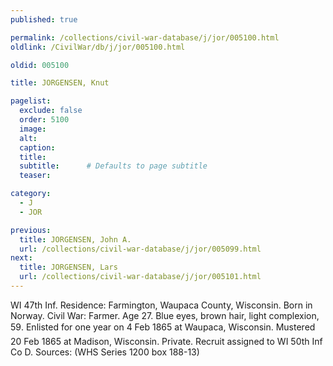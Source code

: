 ```yaml
---
published: true

permalink: /collections/civil-war-database/j/jor/005100.html
oldlink: /CivilWar/db/j/jor/005100.html

oldid: 005100

title: JORGENSEN, Knut

pagelist:
  exclude: false
  order: 5100
  image: 
  alt:
  caption:
  title:
  subtitle:      # Defaults to page subtitle
  teaser:

category: 
  - J 
  - JOR

previous:
  title: JORGENSEN, John A.
  url: /collections/civil-war-database/j/jor/005099.html  
next:
  title: JORGENSEN, Lars
  url: /collections/civil-war-database/j/jor/005101.html   
---
```

WI 47th Inf. Residence: Farmington, Waupaca County, Wisconsin. Born in Norway. Civil War: Farmer. Age 27. Blue eyes, brown hair, light complexion, 5&#146;9&#148;. Enlisted for one year on 4 Feb 1865 at Waupaca, Wisconsin. Mustered 20 Feb 1865 at Madison, Wisconsin. Private. Recruit assigned to WI 50th Inf Co D. Sources: (WHS Series 1200 box 188-13)